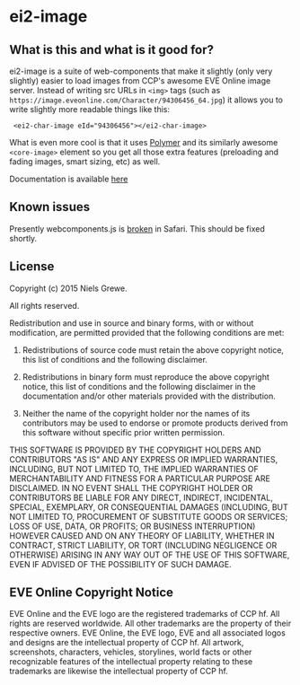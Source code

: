 ei2-image
============

## What is this and what is it good for?

ei2-image is a suite of web-components that make it slightly (only very
slightly) easier to load images from CCP's awesome EVE Online image server.
Instead of writing src URLs in `<img>` tags (such as
`https://image.eveonline.com/Character/94306456_64.jpg`) it allows you to write
slightly more readable things like this:

     <ei2-char-image eId="94306456"></ei2-char-image>

What is even more cool is that it uses
[Polymer](http://www.polymer-project.org) and its similarly awesome
`<core-image>` element so you get all those extra features (preloading 
and fading images, smart sizing, etc) as well.

Documentation is available [here](http://ngrewe.github.io/ei2-image/components/ei2-image/#ei2-image)

## Known issues

Presently webcomponents.js is [broken](https://github.com/webcomponents/webcomponentsjs/issues/164) in Safari. This should be fixed shortly.

## License

Copyright (c) 2015 Niels Grewe.

All rights reserved.

Redistribution and use in source and binary forms, with or without modification, are permitted provided that the following conditions are met:

1. Redistributions of source code must retain the above copyright notice, this list of conditions and the following disclaimer.

2. Redistributions in binary form must reproduce the above copyright notice, this list of conditions and the following disclaimer in the documentation and/or other materials provided with the distribution.

3. Neither the name of the copyright holder nor the names of its contributors may be used to endorse or promote products derived from this software without specific prior written permission.

THIS SOFTWARE IS PROVIDED BY THE COPYRIGHT HOLDERS AND CONTRIBUTORS "AS IS" AND ANY EXPRESS OR IMPLIED WARRANTIES, INCLUDING, BUT NOT LIMITED TO, THE IMPLIED WARRANTIES OF MERCHANTABILITY AND FITNESS FOR A PARTICULAR PURPOSE ARE DISCLAIMED. IN NO EVENT SHALL THE COPYRIGHT HOLDER OR CONTRIBUTORS BE LIABLE FOR ANY DIRECT, INDIRECT, INCIDENTAL, SPECIAL, EXEMPLARY, OR CONSEQUENTIAL DAMAGES (INCLUDING, BUT NOT LIMITED TO, PROCUREMENT OF SUBSTITUTE GOODS OR SERVICES; LOSS OF USE, DATA, OR PROFITS; OR BUSINESS INTERRUPTION) HOWEVER CAUSED AND ON ANY THEORY OF LIABILITY, WHETHER IN CONTRACT, STRICT LIABILITY, OR TORT (INCLUDING NEGLIGENCE OR OTHERWISE) ARISING IN ANY WAY OUT OF THE USE OF THIS SOFTWARE, EVEN IF ADVISED OF THE POSSIBILITY OF SUCH DAMAGE.

## EVE Online Copyright Notice

EVE Online and the EVE logo are the registered trademarks of CCP hf.
All rights are reserved worldwide. All other trademarks are the
property of their respective owners. EVE Online, the EVE logo, EVE
and all associated logos and designs are the intellectual property
of CCP hf. All artwork, screenshots, characters, vehicles,
storylines, world facts or other recognizable features of the
intellectual property relating to these trademarks are likewise the
intellectual property of CCP hf.


